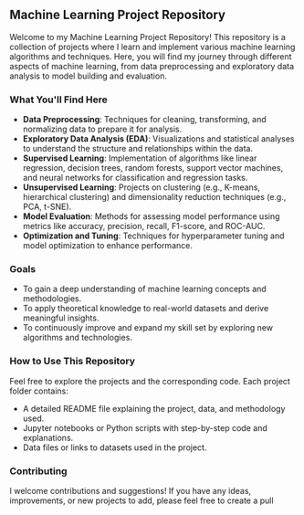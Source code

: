 ## Machine Learning Project Repository

Welcome to my Machine Learning Project Repository! This repository is a collection of projects where I learn and implement various machine learning algorithms and techniques. Here, you will find my journey through different aspects of machine learning, from data preprocessing and exploratory data analysis to model building and evaluation.

### What You'll Find Here

- **Data Preprocessing**: Techniques for cleaning, transforming, and normalizing data to prepare it for analysis.
- **Exploratory Data Analysis (EDA)**: Visualizations and statistical analyses to understand the structure and relationships within the data.
- **Supervised Learning**: Implementation of algorithms like linear regression, decision trees, random forests, support vector machines, and neural networks for classification and regression tasks.
- **Unsupervised Learning**: Projects on clustering (e.g., K-means, hierarchical clustering) and dimensionality reduction techniques (e.g., PCA, t-SNE).
- **Model Evaluation**: Methods for assessing model performance using metrics like accuracy, precision, recall, F1-score, and ROC-AUC.
- **Optimization and Tuning**: Techniques for hyperparameter tuning and model optimization to enhance performance.

### Goals

- To gain a deep understanding of machine learning concepts and methodologies.
- To apply theoretical knowledge to real-world datasets and derive meaningful insights.
- To continuously improve and expand my skill set by exploring new algorithms and technologies.

### How to Use This Repository

Feel free to explore the projects and the corresponding code. Each project folder contains:
- A detailed README file explaining the project, data, and methodology used.
- Jupyter notebooks or Python scripts with step-by-step code and explanations.
- Data files or links to datasets used in the project.

### Contributing

I welcome contributions and suggestions! If you have any ideas, improvements, or new projects to add, please feel free to create a pull
